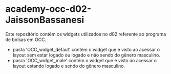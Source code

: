 # academy-occ-d02-JaissonBassanesi

Este repositório contém os widgets utilizados no d02 referente ao programa de bolsas em OCC.

- pasta 'OCC_widget_defaut' contém o widget que é visto ao acessar o layout sem estar logado ou logado e não sendo do gênero masculino.
- pasra 'OCC_widget_male' contém o widget que é visto ao acessar o layout estando logado e sendo do gênero masculino.
